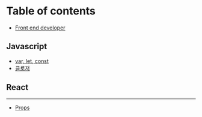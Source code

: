 # Table of contents

* [Front end developer](README.md)

## Javascript

* [var, let, const](javascript/var-let-const.md)
* [클로저](javascript/closure.md)

## React

---

* [Props](untitled.md)

